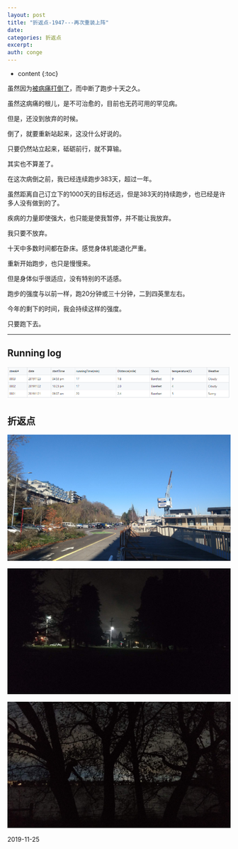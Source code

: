 ```yaml
---
layout: post
title: "折返点-1947---再次重装上阵"
date:
categories: 折返点
excerpt:
auth: conge
---
```

* content
{:toc}

虽然因为[被病痛打倒了](https://www.jianshu.com/p/756878a8f240)，而中断了跑步十天之久。

虽然这病痛的根儿，是不可治愈的，目前也无药可用的罕见病。

但是，还没到放弃的时候。

倒了，就要重新站起来，这没什么好说的。

只要仍然站立起来，砥砺前行，就不算输。

其实也不算差了。

在这次病倒之前，我已经连续跑步383天，超过一年。

虽然距离自己订立下的1000天的目标还远，但是383天的持续跑步，也已经是许多人没有做到的了。

疾病的力量即使强大，也只能是使我暂停，并不能让我放弃。

我只要不放弃。

十天中多数时间都在卧床。感觉身体机能退化严重。

重新开始跑步，也只是慢慢来。

但是身体似乎很适应，没有特别的不适感。

跑步的强度与以前一样，跑20分钟或三十分钟，二到四英里左右。

今年的剩下的时间，我会持续这样的强度。

只要跑下去。

----------

## Running log
![](/assets/images/折返点/118382-3a74ffa652d1ea42.png)

## 折返点

![20191121.jpg](/assets/images/折返点/118382-c5c07ce0d58745d8.jpg)

![20191122.jpg](/assets/images/折返点/118382-df057c0b5b727faf.jpg)

![20191123.jpg](/assets/images/折返点/118382-565a5592ff86908a.jpg)



2019-11-25
